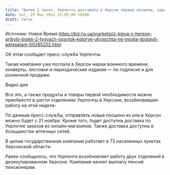 ```yaml
---
title: "Более 2 тысяч. Укрпочта доставила в Херсон первые посылки, задержавшиеся с начала войны"
date: Sat, 19 Nov 2022 13:05:00 +0200
draft: false
---
```

Источник: Новое Время https://biz.nv.ua/markets/iz-kieva-v-herson-pribylo-bolee-2-tysyach-posylok-kotorye-ukrpochta-ne-mogla-dostavit-adresatam-50285252.html


Об этом сообщает пресс-служба Укрпочты.

Также компания уже послала в Херсон марки военного времени, конверты, листовки и периодические издания — по подписке и для розничной продажи.

 Видео дня   

Все это, а также продукты и товары первой необходимости можно приобрести в шести отделениях Укрпочты в Херсоне, возобновивших работу на этой неделе:

По данным пресс-службы, отправлять новые посылки из или в Херсон можно будет с 21 ноября. Кроме того, будет доступна доставка по Укрпочте заказов из онлайн-магазинов. Также доставка доступна в большинстве аптечных сетей.

В целом государственная компания работает в 73 населенных пунктах Херсонской области.

Ранее сообщалось, что Укрпочта возобновляет работу двух отделений в деоккупированном Херсоне. Компания начнет выплату пенсий пенсионерам.

